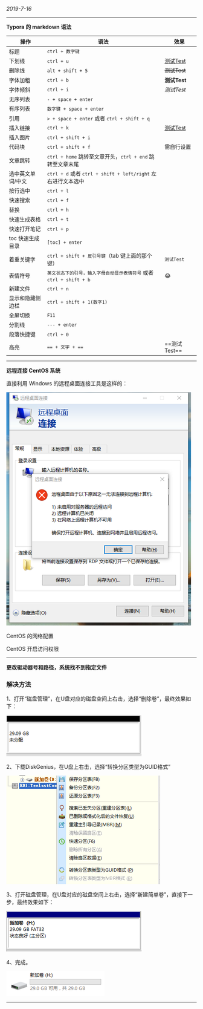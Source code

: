 *2019-7-16*

---

**Typora 的 markdown 语法**

| 操作              | 语法                                                         | 效果                      |
| ----------------- | ------------------------------------------------------------ | ------------------------- |
| 标题              | `ctrl + 数字键`                                              |                           |
| 下划线            | `ctrl + u`                                                   | <u>测试Test</u>           |
| 删除线            | `alt + shift + 5`                                            | ~~测试Test~~              |
| 字体加粗          | `ctrl + b`                                                   | **测试Test**              |
| 字体倾斜          | `ctrl + i`                                                   | *测试Test*                |
| 无序列表          | `- + space + enter`                                          |                           |
| 有序列表          | `数字键 + space + enter`                                     |                           |
| 引用              | `> + space + enter` 或者 `ctrl + shift + q`                  |                           |
| 插入链接          | `ctrl + k`                                                   | [测试Test](www.baidu.com) |
| 插入图片          | `ctrl + shift + i`                                           |                           |
| 代码块            | `ctrl + shift + f`                                           | 需自行设置                |
| 文章跳转          | `ctrl + home` 跳转至文章开头，`ctrl + end` 跳转至文章末尾    |                           |
| 选中英文单词/中文 | `ctrl + d` 或者 `ctrl + shift + left/right` 左右进行文本选中 |                           |
| 按行选中          | `ctrl + l`                                                   |                           |
| 快速搜索          | `ctrl + f`                                                   |                           |
| 替换              | `ctrl + h`                                                   |                           |
| 快速生成表格      | `ctrl + t`                                                   |                           |
| 快速打开笔记      | `ctrl + p`                                                   |                           |
| toc 快速生成目录  | `[toc] + enter`                                              |                           |
| 着重关键字        | `ctrl + shift + 反引号键`（tab 键上面的那个键）              | `测试Test`                |
| 表情符号          | `英文状态下的引号，输入字母自动显示表情符号` 或者 `ctrl + shift + b` | 😂                         |
| 新建文件          | `ctrl + n`                                                   |                           |
| 显示和隐藏侧边栏  | `ctrl + shift + 1(数字1)`                                    |                           |
| 全屏切换          | `F11`                                                        |                           |
| 分割线            | `--- + enter`                                                |                           |
| 段落快捷键        | `ctrl + 0`                                                   |                           |
| 高亮              | `== + 文字 + ==`                                             | ==测试Test==              |

---

**远程连接 CentOS 系统**

直接利用 Windows 的远程桌面连接工具是这样的：

![](assets/QQ截图20190716073916.png)

CentOS 的网络配置

CentOS 开启访问权限

---

**更改驱动器号和路径，系统找不到指定文件**

### 解决方法

1、打开“磁盘管理”，在U盘对应的磁盘空间上右击，选择“删除卷”，最终效果如下：

![img](assets/1604435-20190709155852777-1710376692.png)

2、下载DiskGenius，在U盘上右击，选择“转换分区类型为GUID格式”

![img](assets/1604435-20190709160215862-84179477.png)

3、打开磁盘管理，在U盘对应的磁盘空间上右击，选择“新建简单卷”，直接下一步，最终效果如下：

![img](assets/1604435-20190709160440614-1702837053.png)

4、完成。

![img](assets/1604435-20190709160509264-1606216774.png)

---


